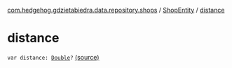 [com.hedgehog.gdzietabiedra.data.repository.shops](../index.md) / [ShopEntity](index.md) / [distance](./distance.md)

# distance

`var distance: `[`Double`](https://kotlinlang.org/api/latest/jvm/stdlib/kotlin/-double/index.html)`?` [(source)](https://github.com/asvid/GdzieTaBiedra/tree/master/app/src/main/java/com/hedgehog/gdzietabiedra/data/repository/shops/ShopEntity.kt#L33)